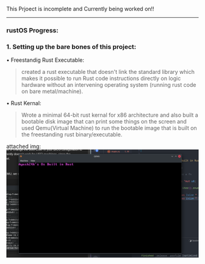 This Prjoect is incomplete and Currently being worked on!!
<hr>

### rustOS Progress:

### 1. Setting up the bare bones of this project:
• Freestandig Rust Executable: <br>
> created a rust executable that doesn't link the standard library which makes it possible to run Rust code instructions directly on logic hardware without an intervening operating system (running rust code on bare metal/machine).

• Rust Kernal: <br>
> Wrote a minimal 64-bit rust kernal for x86 architecture and also built a bootable disk image that can print some things on the screen and used Qemu(Virtual Machine) to run the bootable image that is built on the freestanding rust binary/executable.

attached img: <img src="/DocsImg/KernalPrint.png">
